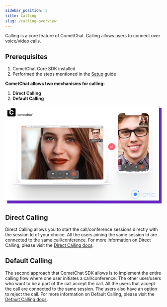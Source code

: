 ```yaml
---
sidebar_position: 5
title: Calling
slug: /calling-overview
---
```


Calling is a core feature of CometChat. Calling allows users to connect over voice/video calls.

## Prerequisites

1. CometChat Core SDK installed.
2. Performed the steps mentioned in the [Setup](setup#calling-component-configuration) guide

**CometChat allows two mechanisms for calling:**

1. **Direct Calling**
2. **Default Calling**

![](./asset/1623199592.png)

## Direct Calling

Direct Calling allows you to start the call/conference sessions directly with the session Id of your choice. All the users joining the same session Id are connected to the same call/conference.
For more information on Direct Calling, please visit the [Direct Calling docs](/sdk/ionic/direct-call).

## Default Calling

The second approach that CometChat SDK allows is to implement the entire calling flow where one user initiates a call/conference. The other user/users who want to be a part of the call accept the call. All the users that accept the call are connected to the same session. The users also have an option to reject the call. For more information on Default Calling, please visit the [Default Calling docs](/sdk/ionic/default-call).
